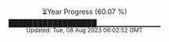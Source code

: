 <p align="center">
⏳Year Progress (60.07 %) <br>
██████████████████▁▁▁▁▁▁▁▁▁▁▁▁ <br>
<sub>Updated: Tue, 08 Aug 2023 06:02:52 GMT</sub>
</p>


